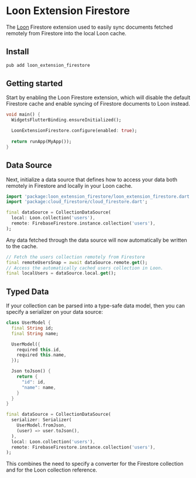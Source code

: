 # Loon Extension Firestore

The [Loon](https://github.com/danReynolds/loon) Firestore extension used to easily sync documents fetched remotely from Firestore into the local Loon cache.

## Install
```dart
pub add loon_extension_firestore
```

## Getting started

Start by enabling the Loon Firestore extension, which will disable the default Firestore cache and enable syncing of Firestore documents to Loon instead.

```dart
void main() {
  WidgetsFlutterBinding.ensureInitialized();

  LoonExtensionFirestore.configure(enabled: true);
  
  return runApp(MyApp());
}
```

## Data Source

Next, initialize a data source that defines how to access your data both remotely in Firestore and locally in your Loon cache.

```dart
import 'package:loon_extension_firestore/loon_extension_firestore.dart';
import 'package:cloud_firestore/cloud_firestore.dart';

final dataSource = CollectionDataSource(
  local: Loon.collection('users'),
  remote: FirebaseFirestore.instance.collection('users'),
);
```

Any data fetched through the data source will now automatically be written to the cache.

```dart
// Fetch the users collection remotely from Firestore
final remoteUsersSnap = await dataSource.remote.get();
// Access the automatically cached users collection in Loon.
final localUsers = dataSource.local.get();
```

## Typed Data

If your collection can be parsed into a type-safe data model, then you can specify a serializer on your data source:

```dart
class UserModel {
  final String id;
  final String name;

  UserModel({
    required this.id,
    required this.name,
  });

  Json toJson() {
    return {
      "id": id,
      "name": name,
    }
  }
}

final dataSource = CollectionDataSource(
  serializer: Serializer(
    UserModel.fromJson,
    (user) => user.toJson(),
  ),
  local: Loon.collection('users'),
  remote: FirebaseFirestore.instance.collection('users'),
);
```

This combines the need to specify a converter for the Firestore collection and for the Loon collection reference.
